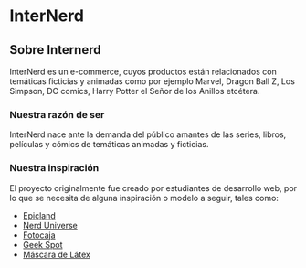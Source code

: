 # InterNerd
## Sobre Internerd
InterNerd es un e-commerce, cuyos productos están relacionados con temáticas ficticias y animadas como por ejemplo Marvel, Dragon Ball Z, Los Simpson, DC comics, Harry Potter el Señor de los Anillos etcétera.
### Nuestra razón de ser
InterNerd nace ante la demanda del público amantes de las series, libros, películas y cómics de temáticas animadas y ficticias.
### Nuestra inspiración
El proyecto originalmente fue creado por estudiantes de desarrollo web, por lo que se necesita de alguna inspiración o modelo a seguir, tales como:
+ [Epicland](https://epicland.com.mx/)
+ [Nerd Universe](https://www.nerduniverse.com.br/)
+ [Fotocaja](https://www.fotocaja.com.ar/)
+ [Geek Spot](https://www.geekspot.com.ar/)
+ [Máscara de Látex](https://mascaradelatex.com/)


